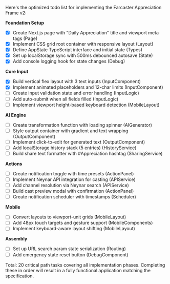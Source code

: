 Here's the optimized todo list for implementing the Farcaster Appreciation Frame v2:

**Foundation Setup**
- [x] Create Next.js page with "Daily Appreciation" title and viewport meta tags (Page)
- [x] Implement CSS grid root container with responsive layout (Layout)
- [x] Define AppState TypeScript interface and initial state (Types)
- [x] Set up localStorage sync with 500ms debounced autosave (State)
- [x] Add console logging hook for state changes (Debug)

**Core Input**
- [x] Build vertical flex layout with 3 text inputs (InputComponent)
- [x] Implement animated placeholders and 12-char limits (InputComponent)
- [ ] Create input validation state and error handling (InputLogic)
- [ ] Add auto-submit when all fields filled (InputLogic)
- [ ] Implement viewport height-based keyboard detection (MobileLayout)

**AI Engine**
- [ ] Create transformation function with loading spinner (AIGenerator)
- [ ] Style output container with gradient and text wrapping (OutputComponent)
- [ ] Implement click-to-edit for generated text (OutputComponent)
- [ ] Add localStorage history stack (5 entries) (HistoryService)
- [ ] Build share text formatter with #Appreciation hashtag (SharingService)

**Actions**
- [ ] Create notification toggle with time presets (ActionPanel)
- [ ] Implement Neynar API integration for casting (APIService)
- [ ] Add channel resolution via Neynar search (APIService)
- [ ] Build cast preview modal with confirmation (ActionPanel)
- [ ] Create notification scheduler with timestamps (Scheduler)

**Mobile**
- [ ] Convert layouts to viewport-unit grids (MobileLayout)
- [ ] Add 48px touch targets and gesture support (MobileComponents)
- [ ] Implement keyboard-aware layout shifting (MobileLayout)

**Assembly**
- [ ] Set up URL search param state serialization (Routing)
- [ ] Add emergency state reset button (DebugComponent)

Total: 20 critical path tasks covering all implementation phases. Completing these in order will result in a fully functional application matching the specification.
